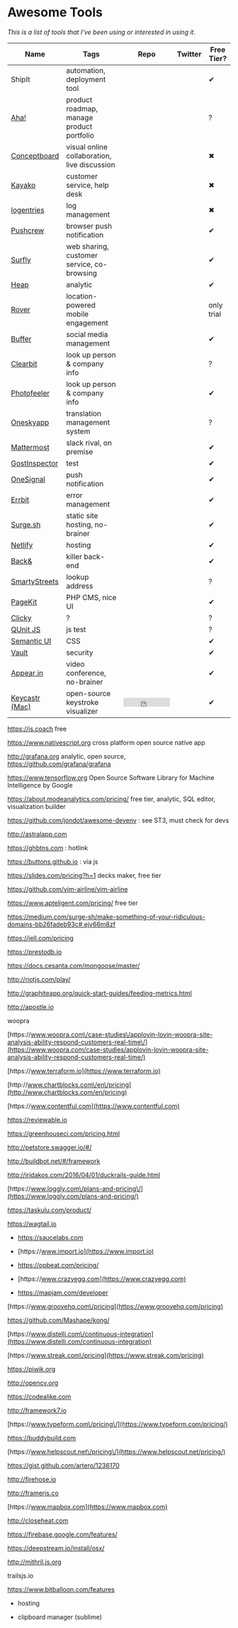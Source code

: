 



# Awesome Tools

_This is a list of tools that I've been using or interested in using it._


| Name | Tags | Repo | Twitter | Free Tier? |
| --- | --- | --- | --- | --- |
| ShipIt | automation, deployment tool | | | ✔︎ |
| [Aha!](http://www.aha.io) | product roadmap, manage product portfolio | | | ? |
| [Conceptboard](https://conceptboard.com) | visual online collaboration, live discussion | | | ✖︎ |
| [Kayako](https://www.kayako.com) | customer service, help desk | | | ✖︎ |
| [logentries](https://logentries.com) | log management | | | ✖︎ |
| [Pushcrew](https://pushcrew.com) | browser push notification | | | ✔︎ |
| [Surfly](https://surfly.com) | web sharing, customer service, co-browsing | | | ✔︎ |
| [Heap](https://heapanalytics.com) | analytic | | | ✔︎ |
| [Rover](https://www.rover.io) | location-powered mobile engagement | | | only trial |
| [Buffer](https://buffer.com) | social media management | | | ✔︎ |
| [Clearbit](https://clearbit.com) | look up person & company info | | | ? |
| [Photofeeler](https://photofeeler.com) | look up person & company info | | | ✔︎ |
| [Oneskyapp](https://oneskyapp.com) | translation management system | | | ? |
| [Mattermost](https://mattermost.org) | slack rival, on premise | | | ✔︎ |
| [GostInspector](https://ghostinspector.com) |test | | | ✔︎ |
| [OneSignal](https://onesignal.com) | push notification | | | ✔︎ |
| [Errbit](http://errbit.com) | error management | | | ✔︎ |
| [Surge.sh](https://surge.sh) | static site hosting, no-brainer | | | ✔︎ |
| [Netlify](https://netlify.com) | hosting | | | ✔︎ |
| [Back&](https://backand.com) | killer back-end | | | ✔︎ |
| [SmartyStreets](https://smartystreets.com) | lookup address | | | ? |
| [PageKit](https://pagekit.com) | PHP CMS, nice UI | | | ✔︎ |
| [Clicky](https://clicky.com) | ? | | | ? |
| [QUnit JS](http://qunitjs.com) | js test | | | ? |
| [Semantic UI](http://semantic-ui.com) | CSS | | | ✔︎ |
| [Vault](https://www.vaultproject.io) | security | | | ✔︎ |
| [Appear.in](https://appear.in) | video conference, no-brainer | | | ✔︎ |
| [Keycastr (Mac)](https://github.com/keycastr/keycastr) | open-source keystroke visualizer | <iframe src="https://ghbtns.com/github-btn.html?user=keycastr&repo=keycastr&type=star&count=true" frameborder="0" scrolling="0" width="105px" height="20px"></iframe> | | ✔︎ |





https://js.coach free



https://www.nativescript.org cross platform open source native app



http://grafana.org analytic, open source, https://github.com/grafana/grafana



https://www.tensorflow.org Open Source Software Library for Machine Intelligence by Google



https://about.modeanalytics.com/pricing/ free tier, analytic, SQL editor, visualization builder



https://github.com/jondot/awesome-devenv : see ST3, must check for devs



http://astralapp.com

https://ghbtns.com : hotlink

https://buttons.github.io : via js

https://slides.com/pricing?h=1 decks maker, free tier



https://github.com/vim-airline/vim-airline



https://www.apteligent.com/pricing/ free tier



[https:\/\/medium.com\/surge-sh\/make-something-of-your-ridiculous-domains-bb26fadeb93c\#.ejv66m8zf](https://medium.com/surge-sh/make-something-of-your-ridiculous-domains-bb26fadeb93c#.ejv66m8zf)



[https:\/\/jell.com\/pricing](https://jell.com/pricing)



[https:\/\/prestodb.io](https://prestodb.io)



[https:\/\/docs.cesanta.com\/mongoose\/master\/](https://docs.cesanta.com/mongoose/master/)



[http:\/\/riotjs.com\/play\/](http://riotjs.com/play/)



[http:\/\/graphiteapp.org\/quick-start-guides\/feeding-metrics.html](http://graphiteapp.org/quick-start-guides/feeding-metrics.html)



[http:\/\/apostle.io](http://apostle.io)



woopra



[https:\/\/www.woopra.com\/case-studies\/applovin-lovin-woopra-site-analysis-ability-respond-customers-real-time\/](https://www.woopra.com/case-studies/applovin-lovin-woopra-site-analysis-ability-respond-customers-real-time/)



[https:\/\/www.terraform.io](https://www.terraform.io)



[http:\/\/www.chartblocks.com\/en\/pricing](http://www.chartblocks.com/en/pricing)







[https:\/\/www.contentful.com](https://www.contentful.com)







[https:\/\/reviewable.io](https://reviewable.io)







[https:\/\/greenhouseci.com\/pricing.html](https://greenhouseci.com/pricing.html)



[http:\/\/petstore.swagger.io\/\#\/](http://petstore.swagger.io/#/)



[http:\/\/buildbot.net\/\#\/framework](http://buildbot.net/#/framework)



[http:\/\/iridakos.com\/2016\/04\/01\/duckrails-guide.html](http://iridakos.com/2016/04/01/duckrails-guide.html)







[https:\/\/www.loggly.com\/plans-and-pricing\/](https://www.loggly.com/plans-and-pricing/)



[https:\/\/taskulu.com\/product\/](https://taskulu.com/product/)



[https:\/\/wagtail.io](https://wagtail.io)



* [https:\/\/saucelabs.com](https://saucelabs.com)



* [https:\/\/www.import.io](https://www.import.io)



* [https:\/\/opbeat.com\/pricing\/](https://opbeat.com/pricing/)





* [https:\/\/www.crazyegg.com](https://www.crazyegg.com)



* [https:\/\/mapjam.com\/developer](https://mapjam.com/developer)



[https:\/\/www.groovehq.com\/pricing](https://www.groovehq.com/pricing)



[https:\/\/github.com\/Mashape\/kong\/](https://github.com/Mashape/kong/)



[https:\/\/www.distelli.com\/continuous-integration](https://www.distelli.com/continuous-integration)



[https:\/\/www.streak.com\/pricing](https://www.streak.com/pricing)





[https:\/\/piwik.org](https://piwik.org)



[http:\/\/opencv.org](http://opencv.org)







[https:\/\/codealike.com](https://codealike.com)



[http:\/\/framework7.io](http://framework7.io)



[https:\/\/www.typeform.com\/pricing\/](https://www.typeform.com/pricing/)







[https:\/\/buddybuild.com](https://buddybuild.com)



[https:\/\/www.helpscout.net\/pricing\/](https://www.helpscout.net/pricing/)



[https:\/\/gist.github.com\/artero\/1236170](https://gist.github.com/artero/1236170)



[http:\/\/firehose.io](http://firehose.io)



[http:\/\/framerjs.co](http://framerjs.co)



[https:\/\/www.mapbox.com](https://www.mapbox.com)



[http:\/\/closeheat.com](http://closeheat.com)



[https:\/\/firebase.google.com\/features\/](https://firebase.google.com/features/)



https://deepstream.io/install/osx/



http://mithril.js.org



trailsjs.io





https://www.bitballoon.com/features



- hosting





- clipboard manager (sublime)

